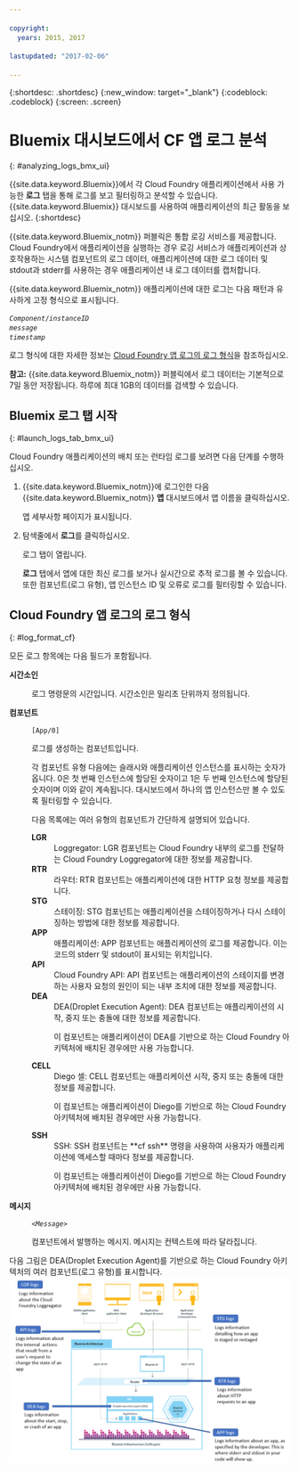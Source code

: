 ```yaml
---

copyright:
  years: 2015, 2017

lastupdated: "2017-02-06"

---
```



{:shortdesc: .shortdesc}
{:new_window: target="_blank"}
{:codeblock: .codeblock}
{:screen: .screen}

# Bluemix 대시보드에서 CF 앱 로그 분석
{: #analyzing_logs_bmx_ui}

{{site.data.keyword.Bluemix}}에서 각 Cloud Foundry 애플리케이션에서 사용 가능한 **로그** 탭을 통해 로그를 보고 필터링하고 분석할 수 있습니다. {{site.data.keyword.Bluemix}} 대시보드를 사용하여 애플리케이션의 최근 활동을 보십시오.
{:shortdesc}

{{site.data.keyword.Bluemix_notm}} 퍼블릭은 통합 로깅 서비스를 제공합니다. Cloud Foundry에서 애플리케이션을 실행하는 경우 로깅 서비스가 애플리케이션과 상호작용하는 시스템 컴포넌트의 로그 데이터, 애플리케이션에 대한 로그 데이터 및 stdout과 stderr를 사용하는 경우 애플리케이션 내 로그 데이터를 캡처합니다.

{{site.data.keyword.Bluemix_notm}} 애플리케이션에 대한 로그는 다음 패턴과 유사하게 고정 형식으로 표시됩니다. 

<code><var class="keyword varname">Component</var>/<var class="keyword varname">instanceID</var>     <var class="keyword varname">message</var>     <var class="keyword varname">timestamp</var></code>
   
로그 형식에 대한 자세한 정보는 [Cloud Foundry 앱 로그의 로그 형식](logging_view_dashboard.html#log_format_cf)을 참조하십시오.

**참고:** {{site.data.keyword.Bluemix_notm}} 퍼블릭에서 로그 데이터는 기본적으로 7일 동안 저장됩니다. 하루에 최대 1GB의 데이터를 검색할 수 있습니다.



##  Bluemix 로그 탭 시작
{: #launch_logs_tab_bmx_ui}

Cloud Foundry 애플리케이션의 배치 또는 런타임 로그를 보려면 다음 단계를 수행하십시오.

1. {{site.data.keyword.Bluemix_notm}}에 로그인한 다음 {{site.data.keyword.Bluemix_notm}} **앱** 대시보드에서 앱 이름을 클릭하십시오. 

    앱 세부사항 페이지가 표시됩니다.
    
2. 탐색줄에서 **로그**를 클릭하십시오.

    로그 탭이 열립니다. 
    
    **로그** 탭에서 앱에 대한 최신 로그를 보거나 실시간으로 추적 로그를 볼 수 있습니다. 또한 컴포넌트(로그 유형), 앱 인스턴스 ID 및 오류로 로그를 필터링할 수 있습니다.



## Cloud Foundry 앱 로그의 로그 형식
{: #log_format_cf}

모든 로그 항목에는 다음 필드가 포함됩니다.

<dl>
<dt><strong>시간소인</strong></dt>
<dd>
<p>로그 명령문의 시간입니다. 시간소인은 밀리초 단위까지 정의됩니다. </p>
</dd>

<dt><strong>컴포넌트</strong></dt>
<dd>
<pre class="pre screen"><code>[App/0]</code></pre>
<p>로그를 생성하는 컴포넌트입니다. </p>
<p>각 컴포넌트 유형 다음에는 슬래시와 애플리케이션 인스턴스를 표시하는 숫자가 옵니다. 0은 첫 번째 인스턴스에 할당된 숫자이고 1은 두 번째 인스턴스에 할당된 숫자이며 이와 같이 계속됩니다. 대시보드에서 하나의 앱 인스턴스만 볼 수 있도록 필터링할 수 있습니다.</p>
<p>다음 목록에는 여러 유형의 컴포넌트가 간단하게 설명되어 있습니다.</p>

<dl>
<dt><strong>LGR</strong></dt>
<dd>Loggregator: LGR 컴포넌트는 Cloud Foundry 내부의 로그를 전달하는 Cloud Foundry Loggregator에 대한 정보를 제공합니다.</dd>

<dt><strong>RTR</strong></dt>
<dd>라우터: RTR 컴포넌트는 애플리케이션에 대한 HTTP 요청 정보를 제공합니다.</dd>

<dt><strong>STG</strong></dt>
<dd>스테이징: STG 컴포넌트는 애플리케이션을 스테이징하거나 다시 스테이징하는 방법에 대한 정보를 제공합니다.</dd>

<dt><strong>APP</strong></dt>
<dd>애플리케이션: APP 컴포넌트는 애플리케이션의 로그를 제공합니다. 이는 코드의 stderr 및 stdout이 표시되는 위치입니다.
</dd>

<dt><strong>API</strong></dt>
<dd>Cloud Foundry API: API 컴포넌트는 애플리케이션의 스테이지를 변경하는 사용자 요청의 원인이 되는 내부 조치에 대한 정보를 제공합니다.</dd>

<dt><strong>DEA</strong></dt>
<dd>DEA(Droplet Execution Agent): DEA 컴포넌트는 애플리케이션의 시작, 중지 또는 충돌에 대한 정보를 제공합니다.
<p>이 컴포넌트는 애플리케이션이 DEA를 기반으로 하는 Cloud Foundry 아키텍처에 배치된 경우에만 사용 가능합니다.</p></dd>

<dt><strong>CELL</strong></dt>
<dd>Diego 셀: CELL 컴포넌트는 애플리케이션 시작, 중지 또는 충돌에 대한 정보를 제공합니다.
<p>이 컴포넌트는 애플리케이션이 Diego를 기반으로 하는 Cloud Foundry 아키텍처에 배치된 경우에만 사용 가능합니다.</p></dd>

<dt><strong>SSH</strong></dt>
<dd>SSH: SSH 컴포넌트는 **cf ssh** 명령을 사용하여 사용자가 애플리케이션에 액세스할 때마다 정보를 제공합니다.
<p>이 컴포넌트는 애플리케이션이 Diego를 기반으로 하는 Cloud Foundry 아키텍처에 배치된 경우에만 사용 가능합니다.</p></dd>

</dl>
</dd>

<dt><strong>메시지</strong></dt>
<dd>
<pre class="pre screen"><code>&lt;<var class="keyword varname">Message</var>&gt;</code></pre>
<p>컴포넌트에서 발행하는 메시지. 메시지는 컨텍스트에 따라 달라집니다.</p>
</dd>
</dl>

다음 그림은 DEA(Droplet Execution Agent)를 기반으로 하는 Cloud Foundry 아키텍처의 여러 컴포넌트(로그 유형)를 표시합니다.
![DEA 아키텍처의 로그 유형.](images/logging_F1.png "DEA(Droplet Execution Agent)를 기반으로 하는 Cloud Foundry 아키텍처의 컴포넌트.")



